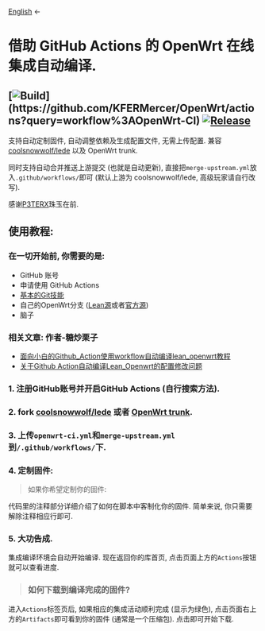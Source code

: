 [English](README-en.md) ←

# 借助 GitHub Actions 的 OpenWrt 在线集成自动编译.

## [![Build](https://img.shields.io/github/workflow/status/KFERMercer/OpenWrt/OpenWrt-CI/master?)](https://github.com/KFERMercer/OpenWrt/actions?query=workflow%3AOpenWrt-CI) [![Release](https://img.shields.io/github/release/KFERMercer/OpenWrt-CI?color=blue)](https://github.com/KFERMercer/OpenWrt-CI/releases)

支持自动定制固件, 自动调整依赖及生成配置文件, 无需上传配置. 兼容 [coolsnowwolf/lede](https://github.com/coolsnowwolf/lede) 以及 OpenWrt trunk.

同时支持自动合并推送上游提交 (也就是自动更新), 直接把`merge-upstream.yml`放入`.github/workflows/`即可 (默认上游为 coolsnowwolf/lede, 高级玩家请自行改写).

感谢[P3TERX](https://github.com/P3TERX/Actions-OpenWrt)珠玉在前.

## 使用教程:

### 在一切开始前, 你需要的是:

- GitHub 账号
- 申请使用 GitHub Actions
- [基本的Git技能](https://www.liaoxuefeng.com/wiki/896043488029600)
- 自己的OpenWrt分支 ([Lean源](https://github.com/coolsnowwolf/lede)或者[官方源](https://github.com/openwrt/openwrt/))
- 脑子

### 相关文章: 作者-糖炒栗子 

- [面向小白的Github_Action使用workflow自动编译lean_openwrt教程](https://zhuanlan.zhihu.com/p/94402324)
- [关于Github Action自动编译Lean_Openwrt的配置修改问题](https://zhuanlan.zhihu.com/p/94527343)

### 1. 注册GitHub账号并开启GitHub Actions (自行搜索方法).

### 2. fork [coolsnowwolf/lede](https://github.com/coolsnowwolf/lede) 或者 [OpenWrt trunk](https://github.com/openwrt/openwrt).

### 3. 上传`openwrt-ci.yml`和`merge-upstream.yml`到`/.github/workflows/`下.

### 4. 定制固件:

> 如果你希望定制你的固件:

代码里的注释部分详细介绍了如何在脚本中客制化你的固件. 简单来说, 你只需要解除注释相应行即可.

### 5. 大功告成.

集成编译环境会自动开始编译. 现在返回你的库首页, 点击页面上方的`Actions`按钮就可以查看进度.

> ### 如何下载到编译完成的固件?

进入`Actions`标签页后, 如果相应的集成活动顺利完成 (显示为绿色), 点击页面右上方的`Artifacts`即可看到你的固件 (通常是一个压缩包). 点击即可开始下载.
